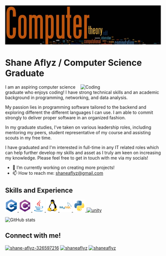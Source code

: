 ![Computer Science Graduate](https://github.com/shaneaflyz/shaneaflyz/blob/main/1625465190419.jpg)

# Shane Aflyz / Computer Science Graduate

<img align="right" alt="Coding" width="260" src="https://media.giphy.com/media/JIX9t2j0ZTN9S/giphy.gif">

I am an aspiring computer science graduate who enjoys coding! I have strong technical skills and an academic background in programming, networking, and data analysis.

My passion lies in programming software tailored to the backend and exploring different the different languages I can use. I am able to commit strongly to deliver proper software in an organized fashion.

In my graduate studies, I’ve taken on various leadership roles, including mentoring my peers, student representative of my course and assisting scouts in my free time.

I have graduated and I'm interested in full-time in any IT related roles which can help further develop my skills and asset as I truly am keen on increasing my knowledge. Please feel free to get in touch with me 
via my socials!

- 🔭 I’m currently working on creating more projects! 
- 📫 How to reach me: shaneaflyz@gmail.com

## Skills and Experience

<p align="left"> <a href="https://www.w3schools.com/cpp/" target="_blank" rel="noreferrer"> <img src="https://raw.githubusercontent.com/devicons/devicon/master/icons/cplusplus/cplusplus-original.svg" alt="cplusplus" width="40" height="40"/> </a> <a href="https://www.w3schools.com/cs/" target="_blank" rel="noreferrer"> <img src="https://raw.githubusercontent.com/devicons/devicon/master/icons/csharp/csharp-original.svg" alt="csharp" width="40" height="40"/> </a> <a href="https://www.java.com" target="_blank" rel="noreferrer"> <img src="https://raw.githubusercontent.com/devicons/devicon/master/icons/java/java-original.svg" alt="java" width="40" height="40"/> </a> <a href="https://www.linux.org/" target="_blank" rel="noreferrer"> <img src="https://raw.githubusercontent.com/devicons/devicon/master/icons/linux/linux-original.svg" alt="linux" width="40" height="40"/> </a> <a href="https://www.mysql.com/" target="_blank" rel="noreferrer"> <img src="https://raw.githubusercontent.com/devicons/devicon/master/icons/mysql/mysql-original-wordmark.svg" alt="mysql" width="40" height="40"/> </a> <a href="https://www.python.org" target="_blank" rel="noreferrer"> <img src="https://raw.githubusercontent.com/devicons/devicon/master/icons/python/python-original.svg" alt="python" width="40" height="40"/> </a> <a href="https://unity.com/" target="_blank" rel="noreferrer"> <img src="https://www.vectorlogo.zone/logos/unity3d/unity3d-icon.svg" alt="unity" width="40" height="40"/> </a> </p>

![GitHub stats](https://github-readme-stats.vercel.app/api?username=shaneaflyz&show_icons=true)

## Connect with me!

<a href="https://linkedin.com/in/shane-aflyz-326597216" target="blank"><img align="center" src="https://raw.githubusercontent.com/rahuldkjain/github-profile-readme-generator/master/src/images/icons/Social/linked-in-alt.svg" alt="shane-aflyz-326597216" height="30" width="40" /></a>
<a href="https://instagram.com/shaneaflyz" target="blank"><img align="center" src="https://raw.githubusercontent.com/rahuldkjain/github-profile-readme-generator/master/src/images/icons/Social/instagram.svg" alt="shaneaflyz" height="30" width="40" /></a>
<a href="https://www.youtube.com/shaneaflyz" target="blank"><img align="center" src="https://raw.githubusercontent.com/rahuldkjain/github-profile-readme-generator/master/src/images/icons/Social/youtube.svg" alt="shaneaflyz" height="30" width="40" /></a>
</p>
